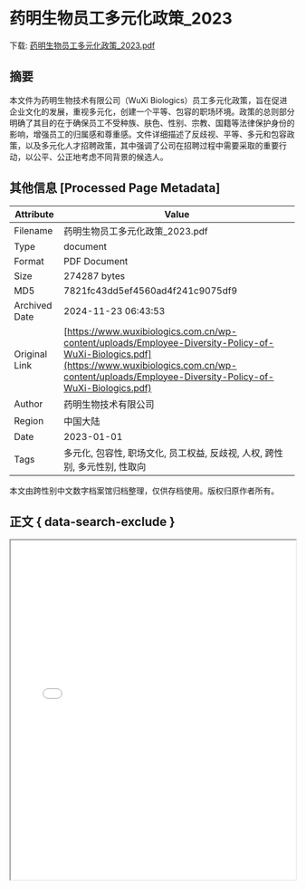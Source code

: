 # 药明生物员工多元化政策_2023

<!-- tcd_download_link -->
下载: [药明生物员工多元化政策_2023.pdf](药明生物员工多元化政策_2023.pdf)
<!-- tcd_download_link_end -->

## 摘要

<!-- tcd_abstract -->
本文件为药明生物技术有限公司（WuXi Biologics）员工多元化政策，旨在促进企业文化的发展，重视多元化，创建一个平等、包容的职场环境。政策的总则部分明确了其目的在于确保员工不受种族、肤色、性别、宗教、国籍等法律保护身份的影响，增强员工的归属感和尊重感。文件详细描述了反歧视、平等、多元和包容政策，以及多元化人才招聘政策，其中强调了公司在招聘过程中需要采取的重要行动，以公平、公正地考虑不同背景的候选人。

<!-- tcd_abstract_end -->

## 其他信息 [Processed Page Metadata]

| Attribute       | Value                                  |
|-----------------|----------------------------------------|
| Filename        | 药明生物员工多元化政策_2023.pdf                             |
| Type            | document                                 |
| Format          | PDF Document                               |
| Size            | 274287 bytes                           |
| MD5             | 7821fc43dd5ef4560ad4f241c9075df9                                  |
| Archived Date   | 2024-11-23 06:43:53                             |
| Original Link   | [https://www.wuxibiologics.com.cn/wp-content/uploads/Employee-Diversity-Policy-of-WuXi-Biologics.pdf](https://www.wuxibiologics.com.cn/wp-content/uploads/Employee-Diversity-Policy-of-WuXi-Biologics.pdf)                         |
| Author          | 药明生物技术有限公司                               |
| Region          | 中国大陆                               |
| Date            | 2023-01-01                                 |
| Tags            | 多元化, 包容性, 职场文化, 员工权益, 反歧视, 人权, 跨性别, 多元性别, 性取向                                 |

本文由跨性别中文数字档案馆归档整理，仅供存档使用。版权归原作者所有。


## 正文 { data-search-exclude }

<!-- tcd_main_text -->
<iframe src="../药明生物员工多元化政策_2023.pdf" width="100%" height="600px">
    <p>无法显示PDF，请下载查看。</p>
</iframe>
<!-- tcd_main_text_end -->


